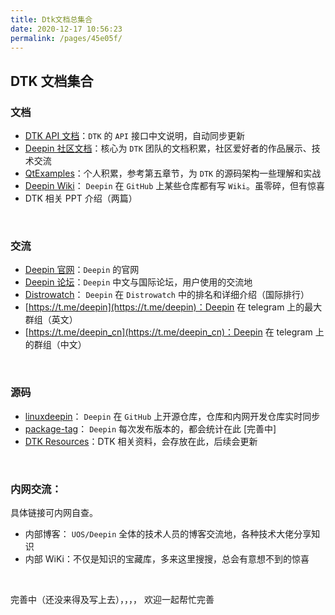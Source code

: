 ```yaml
---
title: Dtk文档总集合
date: 2020-12-17 10:56:23
permalink: /pages/45e05f/
---
```




## DTK 文档集合

### 文档

- [DTK API 文档](https://linuxdeepin.github.io/dtk/)：`DTK` 的 `API` 接口中文说明，自动同步更新
- [Deepin 社区文档](http://linuxdeepin.github.io/docs)：核心为 `DTK` 团队的文档积累，社区爱好者的作品展示、技术交流
- [QtExamples](https://github.com/xmuli/QtExamples)：个人积累，参考第五章节，为 `DTK` 的源码架构一些理解和实战
- [Deepin Wiki](https://github.com/linuxdeepin/developer-center/wiki)： `Deepin` 在 `GitHub` 上某些仓库都有写 `Wiki`。虽零碎，但有惊喜
- DTK 相关 PPT 介绍（两篇）

<br>

### 交流

- [Deepin 官网](https://www.deepin.org/zh/)：`Deepin` 的官网
- [Deepin 论坛](https://bbs.deepin.org/)：`Deepin` 中文与国际论坛，用户使用的交流地
- [Distrowatch](https://distrowatch.com/table.php?distribution=deepin)： `Deepin` 在 `Distrowatch` 中的排名和详细介绍（国际排行）
- [https://t.me/deepin](https://t.me/deepin)：Deepin 在 telegram 上的最大群组（英文）
- [https://t.me/deepin_cn](https://t.me/deepin_cn)：Deepin 在 telegram 上的群组（中文）

<br>

### 源码

- [linuxdeepin](https://github.com/linuxdeepin)： `Deepin` 在 `GitHub` 上开源仓库，仓库和内网开发仓库实时同步
- [package-tag](https://github.com/linuxdeepin/package-tag/tree/master/packages-tag-version)： `Deepin` 每次发布版本的，都会统计在此 [完善中]
- [DTK Resources](https://github.com/linuxdeepin/docs/tree/master/Resources/DTK)：DTK 相关资料，会存放在此，后续会更新

<br>

### 内网交流：

具体链接可内网自查。

- 内部博客： `UOS/Deepin` 全体的技术人员的博客交流地，各种技术大佬分享知识
- 内部 WiKi：不仅是知识的宝藏库，多来这里搜搜，总会有意想不到的惊喜

<br>



完善中（还没来得及写上去），，，， 欢迎一起帮忙完善